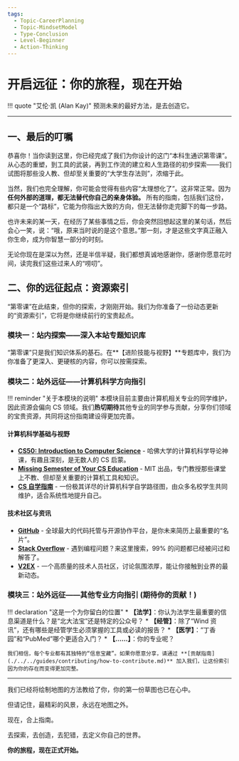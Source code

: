 ```yaml
---
tags:
  - Topic-CareerPlanning
  - Topic-MindsetModel
  - Type-Conclusion
  - Level-Beginner
  - Action-Thinking
---
```


# 开启远征：你的旅程，现在开始

!!! quote "艾伦·凯 (Alan Kay)"
    预测未来的最好方法，是去创造它。

---

## 一、最后的叮嘱

恭喜你！当你读到这里，你已经完成了我们为你设计的这门“本科生通识第零课”。从心态的重塑，到工具的武装，再到工作流的建立和人生路径的初步探索——我们试图将那些没人教、但却至关重要的“大学生存法则”，浓缩于此。

当然，我们也完全理解，你可能会觉得有些内容“太理想化了”。这非常正常。因为**任何外部的道理，都无法替代你自己的亲身体验。** 所有的指南，包括我们这份，都只是一个“路标”，它能为你指出大致的方向，但无法替你走完脚下的每一步路。

也许未来的某一天，在经历了某些事情之后，你会突然回想起这里的某句话，然后会心一笑，说：“哦，原来当时说的是这个意思。”那一刻，才是这些文字真正融入你生命，成为你智慧一部分的时刻。

无论你现在是深以为然，还是半信半疑，我们都想真诚地感谢你，感谢你愿意花时间，读完我们这些过来人的“唠叨”。

## 二、你的远征起点：资源索引

“第零课”在此结束，但你的探索，才刚刚开始。我们为你准备了一份动态更新的“资源索引”，它将是你继续前行的宝贵起点。

### 模块一：站内探索——深入本站专题知识库

“第零课”只是我们知识体系的基石。在**【进阶技能与视野】**专题库中，我们为你准备了更深入、更硬核的内容，你可以按需探索。

<!-- *   **通用技能深化**
    *   **[:octicons-arrow-right-24: 专题：终极编辑器 VS Code](./specials/vscode-the-ultimate-ide/index.md)**
    *   **[:octicons-arrow-right-24: 专题：Git 与 GitHub 入门](./specials/git-and-github-guide/index.md)**
    *   **[:octicons-arrow-right-24: 专题：AI 赋能](./specials/ai-empowerment/index.md)**
*   **昌大专属情报**
    *   **[:octicons-arrow-right-24: 昌大专属资源库](./ncu/a1-postgraduate-recommendation.md)** -->

### 模块二：站外远征——计算机科学方向指引

!!! reminder "关于本模块的说明"
    本模块目前主要由计算机相关专业的同学维护，因此资源会偏向 CS 领域。我们**热切期待**其他专业的同学参与贡献，分享你们领域的宝贵资源，共同将这份指南建设得更加完善。

#### 计算机科学基础与视野

*   **[CS50: Introduction to Computer Science](https://cs50.harvard.edu/x/2023/)** - 哈佛大学的计算机科学导论神课，有趣且深刻，是无数人的 CS 启蒙。
*   **[Missing Semester of Your CS Education](https://missing.csail.mit.edu/)** - MIT 出品，专门教授那些课堂上不教、但却至关重要的计算机工具和知识。
*   **[CS 自学指南](https://csdiy.wiki/)** - 一份极其详尽的计算机科学自学路径图，由众多名校学生共同维护，适合系统性地提升自己。

#### 技术社区与资讯

*   **[GitHub](https://github.com/)** - 全球最大的代码托管与开源协作平台，是你未来简历上最重要的“名片”。
*   **[Stack Overflow](https://stackoverflow.com/)** - 遇到编程问题？来这里搜索，99% 的问题都已经被问过和解答了。
*   **[V2EX](https://www.v2ex.com/)** - 一个高质量的技术人员社区，讨论氛围浓厚，能让你接触到业界的最新动态。

### 模块三：站外远征——其他专业方向指引 (期待你的贡献！)

!!! declaration "这是一个为你留白的位置"
    *   **【法学】**：你认为法学生最重要的信息渠道是什么？是“北大法宝”还是特定的公众号？
    *   **【经管】**：除了“Wind 资讯”，还有哪些是经管学生必须掌握的工具或必读的报告？
    *   **【医学】**：“丁香园”和“PubMed”哪个更适合入门？
    *   **【……】**：你的专业呢？

    我们相信，每个专业都有其独特的“信息宝藏”。如果你愿意分享，请通过 **[贡献指南](./../../guides/contributing/how-to-contribute.md)** 加入我们，让这份索引因为你的存在而变得更加完整。

---

我们已经将绘制地图的方法教给了你，你的第一份草图也已在心中。

但请记住，最精彩的风景，永远在地图之外。

现在，合上指南。

去探索，去创造，去犯错，去定义你自己的世界。

**你的旅程，现在正式开始。**
